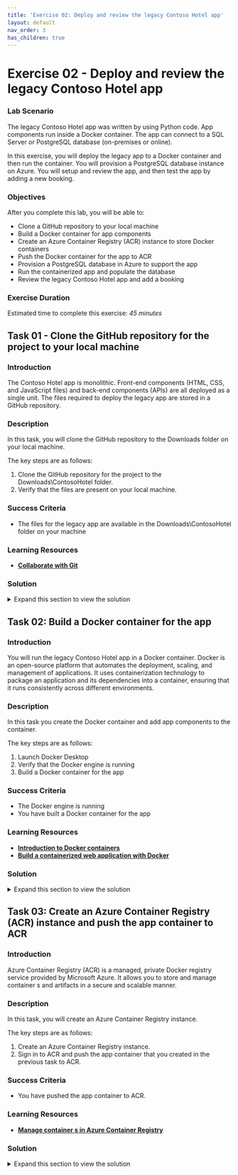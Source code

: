 ```yaml
---
title: 'Exercise 02: Deploy and review the legacy Contoso Hotel app'
layout: default
nav_order: 3
has_children: true
---
```


# Exercise 02 - Deploy and review the legacy Contoso Hotel app

### Lab Scenario

The legacy Contoso Hotel app was written by using Python code. App components run inside a Docker container. The app can connect to a SQL Server or PostgreSQL database (on-premises or online). 

In this exercise, you will deploy the legacy app to a Docker container and then run the container. You will provision a PostgreSQL database instance on Azure. You will setup and review the app, and then test the app by adding a new booking.

### Objectives

After you complete this lab, you will be able to:

- Clone a GitHub repository to your local machine
- Build a Docker container for app components
- Create an Azure Container Registry (ACR) instance to store Docker containers
- Push the Docker container for the app to ACR
- Provision a PostgreSQL database in Azure to support the app
- Run the containerized app and populate the database
- Review the legacy Contoso Hotel app and add a booking

### Exercise Duration

Estimated time to complete this exercise: *45 minutes*


## Task 01 - Clone the GitHub repository for the project to your local machine

<!--- Estimated time: 3 minutes---> 

### Introduction

The Contoso Hotel app is monolithic. Front-end components (HTML, CSS, and JavaScript files) and back-end components (APIs) are all deployed as a single unit. The files required to deploy the legacy app are stored in a GitHub repository. 

### Description

In this task, you will clone the GitHub repository to the Downloads folder on your local machine. 

The key steps are as follows:

1. Clone the GitHub repository for the project to the Downloads\ContosoHotel folder.
2. Verify that the files are present on your local machine.

### Success Criteria

- The files for the legacy app are available in the Downloads\ContosoHotel folder on your machine

### Learning Resources

- [**Collaborate with Git**](https://learn.microsoft.com/en-us/training/modules/collaborate-with-git/ "Collaborate with Git.")

### Solution

<details markdown="block">
<summary>Expand this section to view the solution</summary>

1.   Open File Explorer on your computer and go to the Downloads folder. 

    ![otderjk6.png](../../media/otderjk6.png)

1.  Input the following into the Visual Studio Code Terminal and press **Enter** to set your Downloads folder path as a variable.

    ```
    $PATH_TO_DOWNLOADS_FOLDER = "C:\Users\Admin\Downloads"
    ```

1.  Enter the command at the Visual Studio Code Terminal window prompt and then press the **Enter** key to clone the GitHub repository to the Downloads\ContosoHotel folder on your computer. 

    ```
    git clone https://github.com/qxsch/ContosoHotel "$PATH_TO_DOWNLOADS_FOLDER\ContosoHotel"
    ```

    ![dp4fs8k5.png](../../media/dp4fs8k5.png)

1.  Open File Explorer and go to your Downloads folder. Verify that the ContosoHotel folder and files are present.

    ![avo8pw2u.png](../../media/avo8pw2u.png)

1.  Leave Visual Studio Code open. You will use the tool in the next task.

</details>



## Task 02: Build a Docker container for the app

<!--- Estimated time: 7 minutes---> 

### Introduction

You will run the legacy Contoso Hotel app in a Docker container. Docker is an open-source platform that automates the deployment, scaling, and management of applications. It uses containerization technology to package an application and its dependencies into a container, ensuring that it runs consistently across different environments.

### Description

In this task you create the Docker container and add app components to the container.

The key steps are as follows:

1. Launch Docker Desktop 
1. Verify that the Docker engine is running
1. Build a Docker container for the app

### Success Criteria

- The Docker engine is running
- You have built a Docker container for the app

### Learning Resources

- [**Introduction to Docker containers**](https://learn.microsoft.com/en-us/training/modules/intro-to-docker-containers/ )
- [**Build a containerized web application with Docker**](https://learn.microsoft.com/en-us/training/modules/intro-to-containers/)

### Solution

<details markdown="block">
<summary>Expand this section to view the solution</summary>

1.  Open **Docker Desktop**. Wait for the app to start. After the app starts wait for the app to start Docker Engine.

    ![x2zpfcur.png](../../media/x2zpfcur.png)

1.  Minimize Docker Desktop but do not close the app.

1.  Enter the following command at the Visual Studio Terminal window prompt and press the **Enter** key. This command allows you to run commands as an administrator.

    ```
    Start-Process powershell -Verb runAs
    ```

1.  In the User Account Control window that displays, select **Yes**. A PowerShell window opens.

    ![hj3c4ve2.png](../../media/hj3c4ve2.png)

1.  Enter the following command at the PowerShell prompt and then press the **Enter** key. This command configures the Docker daemon to start automatically.

    ```
    Set-Service -Name com.docker.service -StartupType Automatic
    ```

    >{: .important } The Set-Service command will fail if you are not running PowerShell as an administrator.

1.  Enter the following command at the PowerShell prompt and then press the **Enter** key. This command manually starts the Docker daemon.

    ```
    Start-Service -Name com.docker.service
    ```

    ![ld27t68z.png](../../media/ld27t68z.png)

1.  Enter the following command at the PowerShell prompt and then press the **Enter** key. This command checks the status of the Docker daemon. Verify that the results show the Docker daeomon is running.

    ```
    Get-Service -Name com.docker.service
    ```

    ![2w42g4so.png](../../media/2w42g4so.png)

1.  Minimize the PowerShell window. Return to Visual Studio Code.

1.  Modify the file path, if needed, for the following command to point to Downloads\ContosoHotel folder that you created. Enter the command at the Visual Studio Code Terminal window and then press the **Enter** key. This command switches the context to the folder where the cloned repository resides.

    ```
    cd $PATH_TO_DOWNLOADS_FOLDER\ContosoHotel
    ```

    ![m6q69ffk.png](../../media/m6q69ffk.png)

1.  Enter the following command at the Terminal window prompt and then press the **Enter** key. This command builds the container for the app. Wait while the container builds.

    ```
    docker build -t "pycontosohotel:v1.0.0" .
    ```

    ![yhdwim2f.png](../../media/yhdwim2f.png)

    >{: .note }It may take 2-3 minutes to build the container.

1.  Leave Visual Studio Code open. You will use the tool in the next task.

</details>



## Task 03: Create an Azure Container Registry (ACR) instance and push the app container to ACR

<!--- Estimated time: 10 minutes---> 

### Introduction

Azure Container Registry (ACR) is a managed, private Docker registry service provided by Microsoft Azure. It allows you to store and manage container s and artifacts in a secure and scalable manner. 

### Description

In this task, you will create an Azure Container Registry instance.

The key steps are as follows:

1. Create an Azure Container Registry instance. 
1. Sign in to ACR and push the app container that you created in the previous task to ACR.

### Success Criteria

- You have pushed the app container to ACR. 

### Learning Resources

- [**Manage container s in Azure Container Registry**](https://learn.microsoft.com/en-us/training/modules/publish-container--to-azure-container-registry/)

### Solution

<details markdown="block">
<summary>Expand this section to view the solution</summary>

1.  Enter the following command at the Visual Studio Code Terminal window prompt and then press the **Enter** key. The Terminal window will display a device code. 

    ```
    Connect-AzAccount  -DeviceCode
    ```

1.  **Ctrl+Click** the link to navigate to [**Device Login**](https://microsoft.com/devicelogin/) in your browser. Enter the **device code** and follow the instructions to sign in.

    ![itz8mvhb.jpg](../../media/itz8mvhb.jpg)

1.  Enter the device code and then select **Next**. Select your account and then select **Next**.

1.  On the *Are you trying to sign in to Microsoft Azure PowerShell page*, select **Continue**.

    ![zh6yjld6.png](../../media/zh6yjld6.png)

1.  Close the web page and return to Visual Studio Code. 

1.  If prompted, select the subscription you wish to use. You should use the same subscription where you created the resource group in Exercise 01 Task 01.

1.  Enter the following command at the Terminal Window prompt and then press the **Enter** key. This command generates a unique name for the ACR instance.

    ```
    $ACR_NAME = "contosoacr$(Get-Random -Minimum 100000 -Maximum 999999)"
    Write-Host -ForegroundColor Green  "ACR name is: " $ACR_NAME
    ```

    >{: .note } Record the ACR name. You will need to supply the ACR name again in a future Exercise.

1.  Enter the following command at the Terminal Window prompt and then press the **Enter** key.

    ```
    az login
    ```

    ![x8ary55x.jpg](../../media/x8ary55x.jpg)

1.  Enter the following command at the Terminal Window prompt and then press the **Enter** key. This command creates an ACR instance.

    ```
    az acr create --resource-group "ContosoHotel" --name "$ACR_NAME" --sku Basic --admin-enabled true
    ```

    ![lgtrgnlb.png](../../media/lgtrgnlb.png)


1.  Enter the following command at the Terminal Window prompt and then press the **Enter** key. This command signs you in to the ACR instance.

    ```
    az acr login --name "$ACR_NAME"
    ```

    ![266ttbar.png](../../media/266ttbar.png)

    >{: .important } You may see an error message stating the Azure could not connect to the registry login server. This error usually indicates that even though the container registry instance is provisioned there is still some configuration happening. Wait a few minutes and run the command again.

1.  Enter the following command at the Terminal Window prompt and then press the **Enter** key. This command creates a Docker tag for the app.

    ```
    docker tag "pycontosohotel:v1.0.0" "$ACR_NAME.azurecr.io/pycontosohotel:v1.0.0"
    ```

1.  Enter the following command at the Terminal Window prompt and then press the **Enter** key. This command pushes the app container to ACR.

    ```
    docker push "$ACR_NAME.azurecr.io/pycontosohotel:v1.0.0"
    ```

    ![6kejtvu5.png](../../media/6kejtvu5.png)

    >{: .note } It may take 1-2 minutes to push the app container to ACR.

1.  Leave Visual Studio Code open. You will use the tool in the next task.



## Task 04: Provision a PostgreSQL database to support the app

<!--- Estimated time: 10 minutes---> 

### Introduction

The Contoso Hotel legacy app stores data in a PostgreSQL database. PostgreSQL is a powerful, open-source relational database management system (RDBMS). It is known for its robustness, extensibility, and standards compliance. Azure Database for PostgreSQL Flexible Server is a fully managed database service designed to provide more granular control and flexibility over database management functions and configuration settings. 

 The database uses the following schema:

![ContosoHotelsERD.png](../../media/ContosoHotelsERD.png)

### Description

In this task, you will provision a Azure Database for PostgreSQL flexible server instance. 

The key steps are as follows:

1. Run the  Connect-AzAccount cmdlet to connect Visual Studio Code to Azure with an authenticated account. 
1. Run the `manageIac.ps1` script from the `ContosoHotel\iac` folder to deploy an Azure Database for PostgreSQL Flexible Server instance. 

### Success Criteria

- You have provisioned an Azure Database for PostgreSQL Flexible Server instance. 

### Learning Resources

- [**Connect-AzAccount**](https://learn.microsoft.com/en-us/powershell/module/az.accounts/connect-azaccount?view=azps-12.3.0)
- [**Explore PostgreSQL architecture**](https://learn.microsoft.com/en-us/training/modules/explore-postgresql-architecture/ )

### Solution

<details markdown="block">
<summary>Expand this section to view the solution</summary>

 In this task, you will provision a PostgreSQL database in Azure to support the app.

1.  Replace the text *<ReplaceWithTheAzureRegionYouSelected>* in the following command with the Azure region location that you selected earlier in the lab. Enter the command at the Terminal window prompt and then press the **Enter** key. This command deploys a PostgreSQL server instance. 

    ```
    .\iac\manageIac.ps1 -iacAction create -passwd "myLittleSecret111!!!" -deploy "postgresql" -rgname "ContosoHotel" -location "<ReplaceWithTheAzureRegionYouSelected>"
    ```

    >{: .note }
    >
    >The script first checks for common errors and then provisions the database. </br></br>It may take 6-10 minutes to deploy the PostgreSQL server instance. You may see several warnings display during deployment. 

    >{: .important }
    >
    >You may see an error stating that Bicep is not find. If this error displays, repeat the steps in Exercise 01 Task 06 and then run the command again.

1.  When the deployment completes, the Terminal window will display a message in green font that shows the connection string for the database. 

       ![7stqwpr8.png](../../media/7stqwpr8.png)

1.  The connection string should resemble the following string. Record the connection string for use later in the lab: </br></br>host=53pkyjrx5j7ve.postgres.database.azure.com;
    port=5432;database=pycontosohotel;user=contosoadmin;password=@lab.CloudPortalCredential(Admin).Password; 
   
1.  Leave Visual Studio Code open. You will use the tool in the next task.

</details>



## Task 05: Run the containerized app and add a booking

<!--- Estimated time: 5 minutes---> 

### Introduction
You created a Docker container and pushed the container to ACR in previous tasks. Now, you will run the container and view the app in a browser. Since this is the first time you are running the app, you will need to run a process to create the database schema and populate the tables with data.

Now, you can view the various pages for the app and try out the features.
 

### Description

In this task, you will run the Docker app container and then display the setup page for the app. You will  create the database schema and populate the tables with data. You will review common app pages and add a booking record. Finally, you will search for the record you just added to verify that the record was successfully added to the database.

The key steps are as follows:

1. Run the Docker container on port 8000.
1. Open the app at http://localhost:8000/setup.
1. Run the setup process in the app to add records to the database.
1. Review the app pages.
1. Add the following booking record:

    | Field | Value |
    |:---------|:---------|
    | Hotel   | **Contoso Suites Athens**  |
    | Visitor   | **Emma Davis**|
    | Check-in   | **12/28/2024**|
    | Check-out   | **01/05/2025**|
    | Adults   | **2**|
    | Rooms   | **1**|

1. Verify that the new record is saved and close the browser window.

### Success Criteria

- You can view the app in a web browser.
- You can add a booking record to the app and verify that the record is saved and is searchable.

### Learning Resources

[**Manage container s in Azure Container Registry.**](
https://learn.microsoft.com/en-us/training/modules/publish-container--to-azure-container-registry/ "Manage container s in Azure Container Registry")

### Solution

<details markdown="block">
<summary>Expand this section to view the solution</summary>

1.  Replace the *EnterConnectionStringForDatabase* placeholder text in the following command with the connection string you recorded in the previous task. Enter the command at the Visual Studio Code Terminal window prompt and then press the **Enter** key. This command starts the containerized app.

    ```
    docker run -p 8000:8000 -e POSTGRES_CONNECTION_STRING="EnterConnectionStringForDatabase" pycontosohotel:v1.0.0
    ```
    
    ![gjlnvrtf.jpg](../../media/gjlnvrtf.jpg)
    
    >{: .important } Do not close the Visual Studio Code Terminal window at this time.

1.  Open a web browser and go to **http://localhost:8000/setup**. The Contoso Hotel Setup page displays.

    ![1ri1l25o.png](../../media/1ri1l25o.png)

1.  On the Contoso Hotel Setup page, select **Setup database**. This launches a script that creates the database schema and populates the tables with data.

    >{: .note } The page updates when the script completes.

    ![yfke4jk3.png](../../media/yfke4jk3.png) 

1.  On the Contoso Hotel Setup page, select **Home**. The home page for the app displays.

1.  On the Home page, select the calendar icon to go to the Bookings page.

    ![bzl5gq1d.png](../../media/bzl5gq1d.png)

1.  On the Bookings page, select **New Booking**.

    ![cbrvrolp.png](../../media/cbrvrolp.png)

1.  Enter the following information into the page and then select **Add Booking**. The page will update to show you that the booking is successfully created.

    | Field | Value |
    |:---------|:---------|
    | Hotel   | **Contoso Suites Athens**   |
    | Visitor   | **Emma Davis**|
    | Check-in   | **12/28/2024**|
    | Check-out   | **01/05/2025**|
    | Adults   | **2**|
    | Rooms   | **1**|

    >{: .important }The Visitor field doesn't search properly. Type in the letter 'a' into the field and select a name from the dropdown.

    ![izps11yx.jpg](../../media/izps11yx.jpg)

    ![1i44bvk4.png](../../media/1i44bvk4.png)

1.  On the Bookings page, select **List Bookings**.

1.  Enter **Emma Davis**, or whichever Visitor you selected, in the Search field. The booking that you created should appear in the list of bookings.

    ![7b7dy1c7.png](../../media/7b7dy1c7.png)

1.  Close the browser window.

1.  In Visual Studio Code, press the **Ctrl+C** keyboard combination from the Terminal pane to exit the running worker processes.

1.  Leave Visual Studio Code open. You will use the toool again in the next exercise.

</details>
